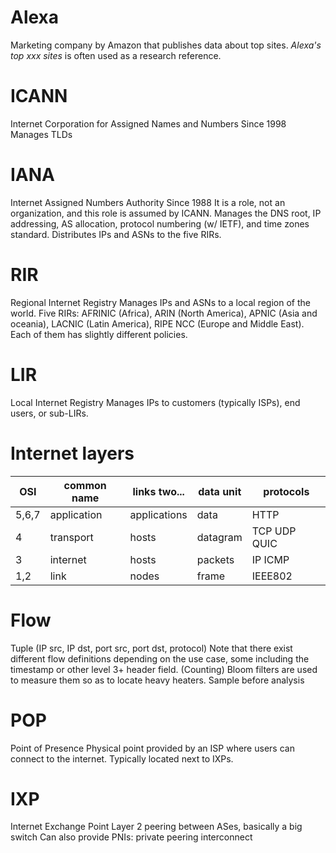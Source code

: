 # Alexa
Marketing company by Amazon that publishes data about top sites. *Alexa's top xxx sites* is often used as a research reference.

# ICANN
Internet Corporation for Assigned Names and Numbers
Since 1998
Manages TLDs

# IANA
Internet Assigned Numbers Authority
Since 1988
It is a role, not an organization, and this role is assumed by ICANN.
Manages the DNS root, IP addressing, AS allocation, protocol numbering (w/ IETF), and time zones standard. Distributes IPs and ASNs to the five RIRs.

# RIR
Regional Internet Registry
Manages IPs and ASNs to a local region of the world.
Five RIRs: AFRINIC (Africa), ARIN (North America), APNIC (Asia and oceania), LACNIC (Latin America), RIPE NCC (Europe and Middle East).
Each of them has slightly different policies.

# LIR
Local Internet Registry
Manages IPs to customers (typically ISPs), end users, or sub-LIRs.

# Internet layers
| OSI   | common name | links two... | data unit | protocols    |
| ----- | ----------- | ------------ | --------- | ------------ |
| 5,6,7 | application | applications | data      | HTTP         |
| 4     | transport   | hosts        | datagram  | TCP UDP QUIC |
| 3     | internet    | hosts        | packets   | IP ICMP      |
| 1,2   | link        | nodes        | frame     | IEEE802      |

# Flow
Tuple (IP src, IP dst, port src, port dst, protocol)
Note that there exist different flow definitions depending on the use case, some including the timestamp or other level 3+ header field.
(Counting) Bloom filters are used to measure them so as to locate heavy heaters.
Sample before analysis

# POP
Point of Presence
Physical point provided by an ISP where users can connect to the internet.
Typically located next to IXPs.

# IXP
Internet Exchange Point
Layer 2 peering between ASes, basically a big switch
Can also provide PNIs: private peering interconnect
